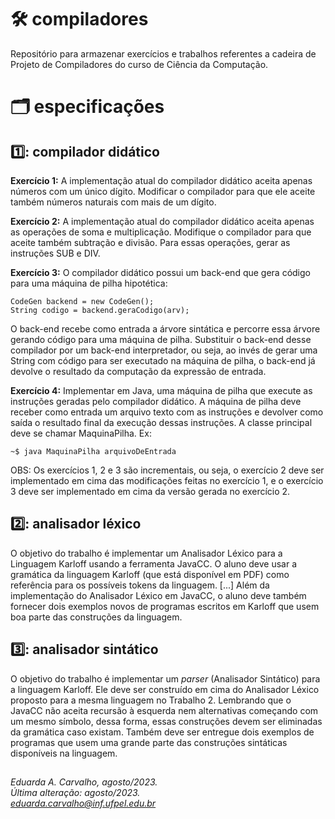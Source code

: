 # 🛠️ compiladores
Repositório para armazenar exercícios e trabalhos referentes a cadeira de Projeto de Compiladores do curso de Ciência da Computação.

# 🗂️ especificações

## 1️⃣: compilador didático
**Exercício 1:** A implementação atual do compilador didático aceita apenas números com um único dígito. Modificar o compilador para que ele aceite também números naturais com mais de um dígito.

**Exercício 2:** A implementação atual do compilador didático aceita apenas as operações de soma e multiplicação. Modifique o compilador para que aceite também subtração e divisão. Para essas operações, gerar as instruções SUB e DIV.

**Exercício 3:**  O compilador didático possui um back-end que gera código para uma máquina de pilha hipotética: 

```
CodeGen backend = new CodeGen();
String codigo = backend.geraCodigo(arv);
```

O back-end recebe como entrada a árvore sintática e percorre essa árvore gerando código para uma máquina de pilha. Substituir o back-end desse compilador por um back-end interpretador, ou seja, ao invés de gerar uma String com código para ser executado na máquina de pilha, o back-end já devolve o resultado da computação da expressão de entrada.

**Exercício 4:**  Implementar em Java, uma máquina de pilha que execute as instruções geradas pelo compilador didático. A máquina de pilha deve receber como entrada um arquivo texto com as instruções e devolver como saída o resultado final da execução dessas instruções.
A classe principal deve se chamar MaquinaPilha. Ex:

`~$ java MaquinaPilha arquivoDeEntrada`

OBS: Os exercícios 1, 2 e 3 são incrementais, ou seja, o exercício 2 deve ser implementado em
cima das modificações feitas no exercício 1, e o exercício 3 deve ser implementado em cima da
versão gerada no exercício 2.

## 2️⃣: analisador léxico
O objetivo do trabalho é implementar um Analisador Léxico para a Linguagem Karloff usando a ferramenta JavaCC. O aluno deve usar a gramática da linguagem Karloff (que está disponível em PDF) como referência para os possíveis tokens da linguagem. [...] Além da implementação do Analisador Léxico em JavaCC, o aluno deve também fornecer dois exemplos novos de programas escritos em Karloff que usem boa parte das construções da linguagem.

## 3️⃣: analisador sintático
O objetivo do trabalho é implementar um *parser* (Analisador Sintático) para a linguagem Karloff. Ele deve ser construído em cima do Analisador Léxico proposto para a mesma linguagem no Trabalho 2. Lembrando que o JavaCC não aceita recursão à esquerda nem alternativas começando com um mesmo símbolo, dessa forma, essas construções devem ser eliminadas da gramática caso existam.  Também deve ser entregue dois exemplos de programas que usem uma grande parte das construções sintáticas disponíveis na linguagem. 

##
*Eduarda A. Carvalho, agosto/2023.<br>
Última alteração: agosto/2023.<br>
eduarda.carvalho@inf.ufpel.edu.br*